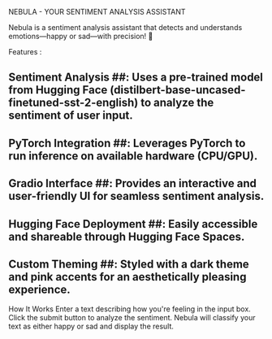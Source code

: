 NEBULA - YOUR SENTIMENT ANALYSIS ASSISTANT


Nebula is a sentiment analysis assistant that detects and understands emotions—happy or sad—with precision! 🚀

Features :
## Sentiment Analysis ##: Uses a pre-trained model from Hugging Face (distilbert-base-uncased-finetuned-sst-2-english) to analyze the sentiment of user input.

## PyTorch Integration ##: Leverages PyTorch to run inference on available hardware (CPU/GPU).

## Gradio Interface ##: Provides an interactive and user-friendly UI for seamless sentiment analysis.

## Hugging Face Deployment ##: Easily accessible and shareable through Hugging Face Spaces.

## Custom Theming ##: Styled with a dark theme and pink accents for an aesthetically pleasing experience.


How It Works
Enter a text describing how you're feeling in the input box.
Click the submit button to analyze the sentiment.
Nebula will classify your text as either happy or sad and display the result.

